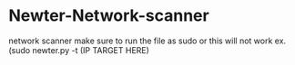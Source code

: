 # Newter-Network-scanner
network scanner make sure to run the file as sudo or this will not work ex. (sudo newter.py -t (IP TARGET HERE)
